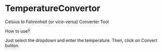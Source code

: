# TemperatureConvertor
Celsius to Fahrenheit (or vice-versa) Converter Tool

How  to use?

Just select the dropdown and enter the temperature. Then, click on Convert button.
